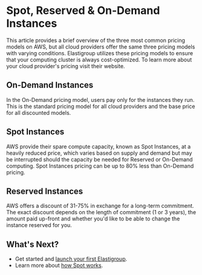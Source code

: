 # Spot, Reserved & On-Demand Instances

This article provides a brief overview of the three most common pricing models on AWS, but all cloud providers offer the same three pricing models with varying conditions. Elastigroup utilizes these pricing models to ensure that your computing cluster is always cost-optimized. To learn more about your cloud provider's pricing visit their website.

## On-Demand Instances

In the On-Demand pricing model, users pay only for the instances they run. This is the standard pricing model for all cloud providers and the base price for all discounted models.

## Spot Instances

AWS provide their spare compute capacity, known as Spot Instances, at a heavily reduced price, which varies based on supply and demand but may be interrupted should the capacity be needed for Reserved or On-Demand computing. Spot Instances pricing can be up to 80% less than On-Demand pricing.

## Reserved Instances

AWS offers a discount of 31-75% in exchange for a long-term commitment. The exact discount depends on the length of commitment (1 or 3 years), the amount paid up-front and whether you'd like to be able to change the instance reserved for you.

## What's Next?

- Get started and [launch your first Elastigroup](elastigroup/getting-started/create-an-elastigroup-for-aws.md).
- Learn more about [how Spot works](elastigroup/features/core-features/market-scoring-managing-interruptions.md).
